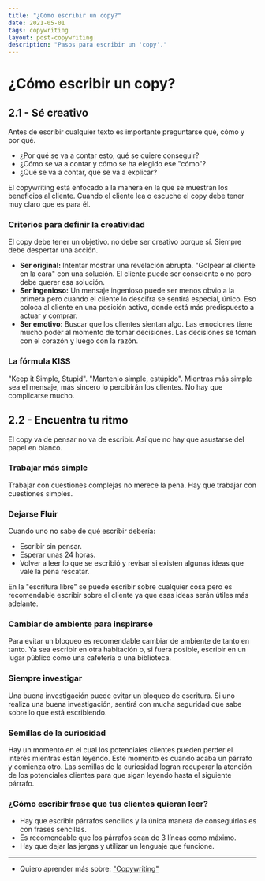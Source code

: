 ```yaml
---
title: "¿Cómo escribir un copy?"
date: 2021-05-01
tags: copywriting
layout: post-copywriting
description: "Pasos para escribir un 'copy'."
---
```


# ¿Cómo escribir un copy?

## 2.1 - Sé creativo
Antes de escribir cualquier texto es importante preguntarse qué, cómo y por qué.

- ¿Por qué se va a contar esto, qué se quiere conseguir?
- ¿Cómo se va a contar y cómo se ha elegido ese "cómo"?
- ¿Qué se va a contar, qué se va a explicar?

El copywriting está enfocado a la manera en la que se muestran los beneficios al cliente. Cuando el cliente lea o escuche el copy debe tener muy claro que es para él.

### Criterios para definir la creatividad
El copy debe tener un objetivo. no debe ser creativo porque sí. Siempre debe despertar una acción.

- **Ser original:** Intentar mostrar una revelación abrupta. "Golpear al cliente en la cara" con una solución. El cliente puede ser consciente o no pero debe querer esa solución.
- **Ser ingenioso:** Un mensaje ingenioso puede ser menos obvio a la primera pero cuando el cliente lo descifra se sentirá especial, único. Eso coloca al cliente en una posición activa, donde está más predispuesto a actuar y comprar.
- **Ser emotivo:** Buscar que los clientes sientan algo. Las emociones tiene mucho poder al momento de tomar decisiones. Las decisiones se toman con el corazón y luego con la razón.

### La fórmula KISS

"Keep it Simple, Stupid". "Mantenlo simple, estúpido". Mientras más simple sea el mensaje, más sincero lo percibirán los clientes. No hay que complicarse mucho.

## 2.2 - Encuentra tu ritmo

El copy va de pensar no va de escribir. Así que no hay que asustarse del papel en blanco.

### Trabajar más simple

Trabajar con cuestiones complejas no merece la pena. Hay que trabajar con cuestiones simples.

### Dejarse Fluir

Cuando uno no sabe de qué escribir debería:

- Escribir sin pensar.
- Esperar unas 24 horas.
- Volver a leer lo que se escribió y revisar si existen algunas ideas que vale la pena rescatar.

En la "escritura libre" se puede escribir sobre cualquier cosa pero es recomendable escribir sobre el cliente ya que esas ideas serán útiles más adelante.

### Cambiar de ambiente para inspirarse

Para evitar un bloqueo es recomendable cambiar de ambiente de tanto en tanto. Ya sea escribir en otra habitación o, si fuera posible, escribir en un lugar público como una cafetería o una biblioteca.

### Siempre investigar

Una buena investigación puede evitar un bloqueo de escritura. Si uno realiza una buena investigación, sentirá con mucha seguridad que sabe sobre lo que está escribiendo.

### Semillas de la curiosidad

Hay un momento en el cual los potenciales clientes pueden perder el interés mientras están leyendo. Este momento es cuando acaba un párrafo y comienza otro. Las semillas de la curiosidad logran recuperar la atención de los potenciales clientes para que sigan leyendo hasta el siguiente párrafo.

### ¿Cómo escribir frase que tus clientes quieran leer?

- Hay que escribir párrafos sencillos y la única manera de conseguirlos es con frases sencillas.
- Es recomendable que los párrafos sean de 3 líneas como máximo.
- Hay que dejar las jergas y utilizar un lenguaje que funcione.

***

- Quiero aprender más sobre: ["Copywriting"](../00/copywriting)
